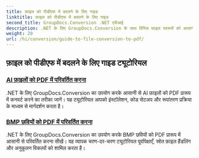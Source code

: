 ```yaml
---
title: फ़ाइल को पीडीएफ में बदलने के लिए गाइड
linktitle: फ़ाइल को पीडीएफ में बदलने के लिए गाइड
second_title: GroupDocs.Conversion .NET एपीआई
description: .NET के लिए GroupDocs.Conversion के साथ विभिन्न फ़ाइल स्वरूपों को आसानी से PDF में कनवर्ट करना सीखें। यह चरण-दर-चरण ट्यूटोरियल लाइब्रेरी सेट अप करने से लेकर सहज फ़ाइल रूपांतरणों को निष्पादित करने तक सब कुछ शामिल करता है।
weight: 20
url: /hi/conversion/guide-to-file-conversion-to-pdf/
---
```

## फ़ाइल को पीडीएफ में बदलने के लिए गाइड ट्यूटोरियल
### [AI फ़ाइलों को PDF में परिवर्तित करना](./converting-ai-to-pdf/)
.NET के लिए GroupDocs.Conversion का उपयोग करके आसानी से AI फ़ाइलों को PDF प्रारूप में कनवर्ट करने का तरीका जानें। यह ट्यूटोरियल आपको इंस्टॉलेशन, कोड सेटअप और रूपांतरण प्रक्रिया के माध्यम से मार्गदर्शन करता है।
### [BMP छवियों को PDF में परिवर्तित करना](./converting-bmp-to-pdf/)
.NET के लिए GroupDocs.Conversion का उपयोग करके BMP छवियों को PDF प्रारूप में आसानी से परिवर्तित करना सीखें। यह व्यापक चरण-दर-चरण ट्यूटोरियल पूर्वापेक्षाएँ, स्रोत फ़ाइल हैंडलिंग और अनुकूलन विकल्पों को शामिल करता है।